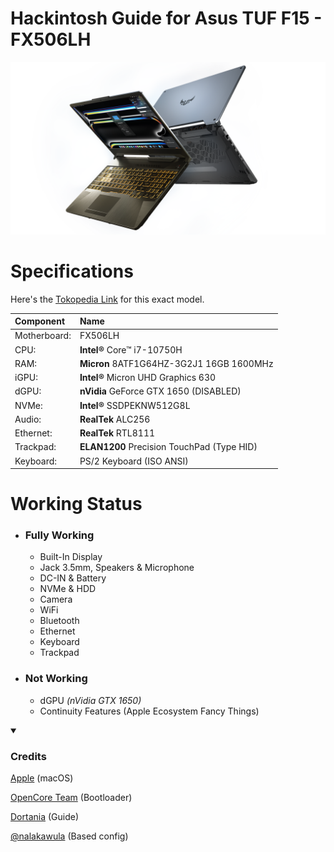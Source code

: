 # Hackintosh Guide for **Asus TUF F15 - FX506LH**


![Asus FX506LHB running macOS Ventura](https://raw.githubusercontent.com/zamkara/ASUS-TUF-F15-OPENCORE/main/Assets/sm.png)

# Specifications
Here's the [Tokopedia Link](https://tokopedia.link/o2nhGtCZ8Kb) for this exact model.

| Component | Name |
|:--- |:---|
| Motherboard:  | FX506LH |
| CPU: | **Intel®** Core™ i7-10750H |
| RAM: | **Micron** 8ATF1G64HZ-3G2J1 16GB 1600MHz |
| iGPU: | **Intel®** Micron UHD Graphics 630 |
| dGPU: | **nVidia**  GeForce GTX 1650 (DISABLED) |
| NVMe: | **Intel®** SSDPEKNW512G8L |
| Audio: | **RealTek** ALC256 |
| Ethernet: | **RealTek** RTL8111 |
| Trackpad: | **ELAN1200** Precision TouchPad (Type HID) |
| Keyboard: | PS/2 Keyboard (ISO ANSI)|


# Working Status
 - ### **Fully Working**
    - Built-In Display
    - Jack 3.5mm, Speakers & Microphone
    - DC-IN & Battery
    - NVMe & HDD
    - Camera
    - WiFi
    - Bluetooth
    - Ethernet
    - Keyboard
    - Trackpad

- ### **Not Working**
    - dGPU *(nVidia GTX 1650)*
    - Continuity Features (Apple Ecosystem Fancy Things)

<!-- CREDITS START -->
<details open>
<summary><h3>Credits</h3></summary>

[Apple](https://apple.com) (macOS)

[OpenCore Team](https://github.com/acidanthera/OpenCorePkg) (Bootloader)

[Dortania](https://dortania.github.io/OpenCore-Install-Guide/config-laptop.plist/coffee-lake.html#starting-point) (Guide)

[@nalakawula](https://github.com/nalakawula) (Based config)

